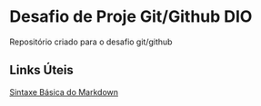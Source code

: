 #  Desafio de Proje Git/Github DIO
Repositório  criado para o desafio git/github

## Links Úteis
[Sintaxe Básica do Markdown](https://www.markdownguide.org/getting-started/)
